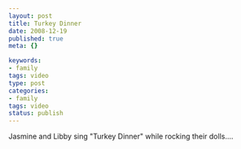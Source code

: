```yaml
--- 
layout: post
title: Turkey Dinner
date: 2008-12-19
published: true
meta: {}

keywords: 
- family
tags: video
type: post
categories: 
- family
tags: video
status: publish
---
```



Jasmine and Libby sing "Turkey Dinner" while rocking their dolls....

  

   

